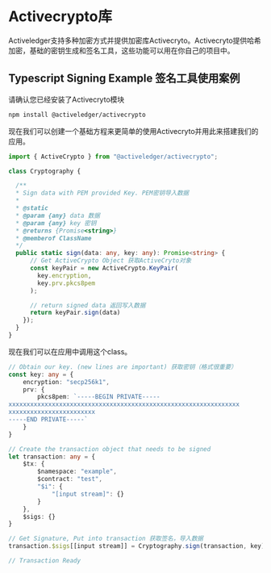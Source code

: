 # Activecrypto库

Activeledger支持多种加密方式并提供加密库Activecryto。Activecryto提供哈希加密，基础的密钥生成和签名工具，这些功能可以用在你自己的项目中。

## Typescript Signing Example 签名工具使用案例

请确认您已经安装了Activecryto模块

```bash
npm install @activeledger/activecrypto
```

现在我们可以创建一个基础方程来更简单的使用Activecryto并用此来搭建我们的应用。

```typescript
import { ActiveCrypto } from "@activeledger/activecrypto";

class Cryptography {

  /**
  * Sign data with PEM provided Key. PEM密钥导入数据
  *
  * @static
  * @param {any} data 数据
  * @param {any} key 密钥
  * @returns {Promise<string>}
  * @memberof ClassName
  */
  public static sign(data: any, key: any): Promise<string> {
      // Get ActiveCrypto Object 获取ActiveCryto对象
      const keyPair = new ActiveCrypto.KeyPair(
        key.encryption,
        key.prv.pkcs8pem
      );

      // return signed data 返回写入数据
      return keyPair.sign(data)
    });
  }
}
```

现在我们可以在应用中调用这个class。

```typescript
// Obtain our key. (new lines are important) 获取密钥（格式很重要）
const key: any = {
    encryption: "secp256k1",
    prv: {
        pkcs8pem: `-----BEGIN PRIVATE-----
xxxxxxxxxxxxxxxxxxxxxxxxxxxxxxxxxxxxxxxxxxxxxxxxxxxxxxxxxxxxxxxx
xxxxxxxxxxxxxxxxxxxxxxxx
-----END PRIVATE-----`
    }
}

// Create the transaction object that needs to be signed 
let transaction: any = {
    $tx: {
    	$namespace: "example",
    	$contract: "test",
    	"$i": {
        	"[input stream]": {}
    	}
    },
    $sigs: {}
}

// Get Signature, Put into transaction 获取签名，导入数据
transaction.$sigs[[input stream]] = Cryptography.sign(transaction, key);

// Transaction Ready
```
